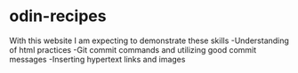# odin-recipes
With this website I am expecting to demonstrate these skills
-Understanding of html practices
-Git commit commands and utilizing good commit messages
-Inserting hypertext links and images